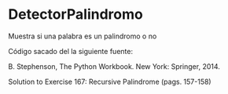 # DetectorPalindromo
Muestra si una palabra es un palindromo o no

Código sacado del la siguiente fuente:

B. Stephenson, The Python Workbook. New York: Springer, 2014. 

Solution to Exercise 167: Recursive Palindrome (pags. 157-158)

